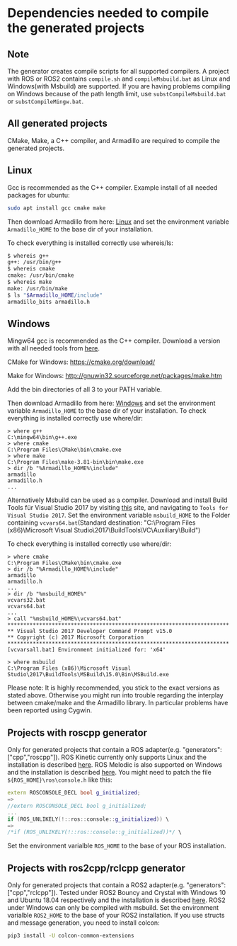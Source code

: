 # Dependencies needed to compile the generated projects
## Note
The generator creates compile scripts for all supported compilers. A project with ROS or ROS2 contains `compile.sh` and `compileMsbuild.bat` as Linux and Windows(with Msbuild) are supported.
If you are having problems compiling on Windows because of the path length limit, use `substCompileMsbuild.bat` or  `substCompileMingw.bat`.
## All generated projects
CMake, Make, a C++ compiler, and Armadillo are required to compile the generated projects.
## Linux
Gcc is recommended as the C++ compiler.
Example install of all needed packages for ubuntu:
```bash
sudo apt install gcc cmake make
```
Then download Armadillo from here: [Linux](https://rwth-aachen.sciebo.de/s/igDWzLpdO5zYHBj/download?path=%2Fubuntu%2F18.10.24-armadillo-linux&files=armadillo-8.500.1-linux.zip) and set the environment variable `Armadillo_HOME` to the base dir of your installation.

To check everything is installed correctly use whereis/ls:
```bash
$ whereis g++
g++: /usr/bin/g++
$ whereis cmake
cmake: /usr/bin/cmake
$ whereis make
make: /usr/bin/make
$ ls "$Armadillo_HOME/include"
armadillo_bits armadillo.h
```

## Windows
Mingw64 gcc is recommended as the C++ compiler. Download a version with all needed tools from [here](https://rwth-aachen.sciebo.de/s/igDWzLpdO5zYHBj/download?path=%2Fwin64&files=mingw64.zip).

CMake for Windows: https://cmake.org/download/

Make for Windows: http://gnuwin32.sourceforge.net/packages/make.htm

Add the bin directories of all 3 to your PATH variable.

Then download Armadillo from here: [Windows](https://rwth-aachen.sciebo.de/s/igDWzLpdO5zYHBj/download?path=%2Fwin64&files=armadillo-8.200.2.zip) and set the environment variable `Armadillo_HOME` to the base dir of your installation.
To check everything is installed correctly use where/dir:
```batch
> where g++
C:\mingw64\bin\g++.exe
> where cmake
C:\Program Files\CMake\bin\cmake.exe
> where make
C:\Program Files\make-3.81-bin\bin\make.exe
> dir /b "%Armadillo_HOME%\include"
armadillo
armadillo.h
...
```

Alternatively Msbuild can be used as a compiler. Download and install Build Tools für Visual Studio 2017 by visiting [this](https://visualstudio.microsoft.com/de/downloads/) site, and navigating to `Tools for Visual Studio 2017`.
Set the environment variable `msbuild_HOME` to the Folder containing `vcvars64.bat`(Standard destination: "C:\Program Files (x86)\Microsoft Visual Studio\2017\BuildTools\VC\Auxiliary\Build")

To check everything is installed correctly use where/dir:
```batch
> where cmake
C:\Program Files\CMake\bin\cmake.exe
> dir /b "%Armadillo_HOME%\include"
armadillo
armadillo.h
...
> dir /b "%msbuild_HOME%"
vcvars32.bat
vcvars64.bat
...
> call "%msbuild_HOME%\vcvars64.bat"
**********************************************************************
** Visual Studio 2017 Developer Command Prompt v15.0
** Copyright (c) 2017 Microsoft Corporation
**********************************************************************
[vcvarsall.bat] Environment initialized for: 'x64'

> where msbuild
C:\Program Files (x86)\Microsoft Visual Studio\2017\BuildTools\MSBuild\15.0\Bin\MSBuild.exe
```


Please note: It is highly recommended, you stick to the exact versions as stated above. Otherwise you might run into trouble regarding the interplay between cmake/make and the Armadillo library. In particular problems have been reported using Cygwin.

## Projects with roscpp generator
Only for generated projects that contain a ROS adapter(e.g. "generators":["cpp","roscpp"]).
ROS Kinetic currently only supports Linux and the installation is described [here](http://wiki.ros.org/kinetic/Installation/Ubuntu).
ROS Melodic is also supported on Windows and the installation is described [here](http://wiki.ros.org/Installation/Windows). You might need to patch the file `${ROS_HOME}\ros\console.h` like this:
```C++
extern ROSCONSOLE_DECL bool g_initialized;
=>
//extern ROSCONSOLE_DECL bool g_initialized;
...
if (ROS_UNLIKELY(!::ros::console::g_initialized)) \
=>
/*if (ROS_UNLIKELY(!::ros::console::g_initialized))*/ \
```


Set the environment varialble `ROS_HOME` to the base of your ROS installation.

## Projects with ros2cpp/rclcpp generator
Only for generated projects that contain a ROS2 adapter(e.g. "generators":["cpp","rclcpp"]).
Tested under ROS2 Bouncy and Crystal with Windows 10 and Ubuntu 18.04 respectively and the installation is described [here](https://index.ros.org/doc/ros2/Installation/).
ROS2 under Windows can only be compiled with msbuild.
Set the environment varialble `ROS2_HOME` to the base of your ROS2 installation.
If you use structs and message generation, you need to install colcon:
```bash
pip3 install -U colcon-common-extensions
```
